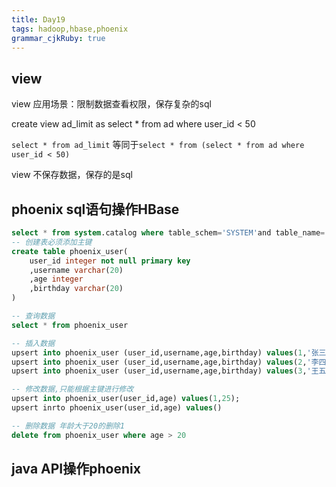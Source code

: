 ```yaml
---
title: Day19
tags: hadoop,hbase,phoenix
grammar_cjkRuby: true
---
```



## view

view 应用场景：限制数据查看权限，保存复杂的sql


create view ad_limit as 
select * from ad where user_id < 50

`select * from ad_limit` 等同于`select * from (select * from ad where user_id < 50)`


view 不保存数据，保存的是sql

## phoenix sql语句操作HBase

``` sql
select * from system.catalog where table_schem='SYSTEM'and table_name='STATS'and column_name='PHYSICAL_NAME';
-- 创建表必须添加主键
create table phoenix_user(
	user_id integer not null primary key 
	,username varchar(20)
	,age integer
	,birthday varchar(20)
)

-- 查询数据
select * from phoenix_user

-- 插入数据
upsert into phoenix_user (user_id,username,age,birthday) values(1,'张三',12,'2012-01-02');
upsert into phoenix_user (user_id,username,age,birthday) values(2,'李四',12,'2012-04-02');
upsert into phoenix_user (user_id,username,age,birthday) values(3,'王五',12,'2012-07-02');

-- 修改数据,只能根据主键进行修改
upsert into phoenix_user(user_id,age) values(1,25);
upsert inrto phoenix_user(user_id,age) values()

-- 删除数据 年龄大于20的删除1
delete from phoenix_user where age > 20

```


## java API操作phoenix


 
